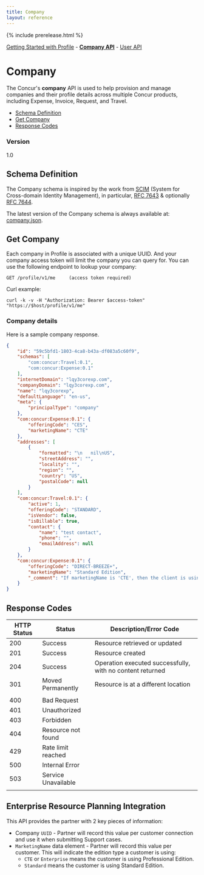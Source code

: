 ```yaml
---
title: Company
layout: reference
---
```


{% include prerelease.html %}

[Getting Started with Profile](gettingStarted.html)  -  [**Company API**](company.html)  -  [User API](user.html)

# Company
The Concur's **company** API is used to help provision and manage companies and their profile details across multiple Concur products, including Expense, Invoice, Request, and Travel.

* [Schema Definition](#scim)
* [Get Company](#get)
* [Response Codes](#codes)

### Version
1.0

## <a name="scim"></a>Schema Definition

The Company schema is inspired by the work from [SCIM](https://tools.ietf.org/wg/scim/) (System for Cross-domain Identity Management), in particular, [RFC 7643](https://tools.ietf.org/html/rfc7643) & optionally [RFC 7644](https://tools.ietf.org/html/rfc7644).

The latest version of the Company schema is always available at: [company.json](company.json).

## <a name="get"></a>Get Company

Each company in Profile is associated with a unique UUID. And your company access token will limit the company you can query for. You can use the following endpoint to lookup your company:

    GET /profile/v1/me     (access token required)


Curl example:


    curl -k -v -H "Authorization: Bearer $access-token" "https://$host/profile/v1/me"

### Company details

Here is a sample company response.

````json
{
    "id": "59c5bfd1-1803-4ca8-b43a-df083a5c60f9",
    "schemas": [
        "com:concur:Travel:0.1",
        "com:concur:Expense:0.1"
    ],
    "internetDomain": "lqy3corexp.com",
    "companyDomain": "lqy3corexp.com",
    "name": "lqy3corexp",
    "defaultLanguage": "en-us",
    "meta": {
        "principalType": "company"
    },
    "com:concur:Expense:0.1": {
        "offeringCode": "CES",
        "marketingName": "CTE"
    },
    "addresses": [
        {
            "formatted": "\n   nil\nUS",
            "streetAddress": "",
            "locality": "",
            "region": "",
            "country": "US",
            "postalCode": null
        }
    ],
    "com:concur:Travel:0.1": {
        "active": 1,
        "offeringCode": "STANDARD",
        "isVendor": false,
        "isBillable": true,
        "contact": {
            "name": "test contact",
            "phone": "",
            "emailAddress": null
        }
    },
    "com:concur:Expense:0.1": {
        "offeringCode": "DIRECT-BREEZE+",
        "marketingName": "Standard Edition",
        "_comment": "If marketingName is 'CTE', then the client is using 'Professional Edition'"
    }
}
````

## <a name="codes"></a>Response Codes

|**HTTP Status**|**Status**|**Description/Error Code**|
|---------------|----------|---------------|
|200| Success | Resource retrieved or updated|
|201| Success | Resource created|
|204| Success | Operation executed successfully, with no content returned|
|301| Moved Permanently|Resource is at a different location|
||||
|400| Bad Request||
|401| Unauthorized||
|403| Forbidden||
|404| Resource not found|
|429| Rate limit reached||
|500| Internal Error||
|503| Service Unavailable||
||||

## <a name="erp-integration"></a>Enterprise Resource Planning Integration

This API provides the partner with 2 key pieces of information:

* Company `UUID` - Partner will record this value per customer connection and use it when submitting Support cases.
* `MarketingName` data element - Partner will record this value per customer. This will indicate the edition type a customer is using:
  * `CTE` or `Enterprise` means the customer is using Professional Edition.
  * `Standard` means the customer is using Standard Edition.
